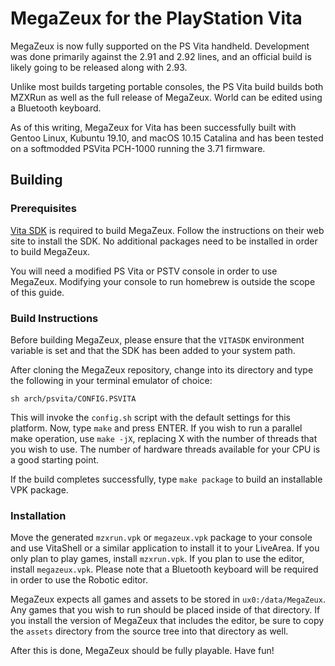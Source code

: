 # MegaZeux for the PlayStation Vita

MegaZeux is now fully supported on the PS Vita handheld. Development was done
primarily against the 2.91 and 2.92 lines, and an official build is likely going
to be released along with 2.93.

Unlike most builds targeting portable consoles, the PS Vita build builds both
MZXRun as well as the full release of MegaZeux. World can be edited using a
Bluetooth keyboard.

As of this writing, MegaZeux for Vita has been successfully built with Gentoo
Linux, Kubuntu 19.10, and macOS 10.15 Catalina and has been tested on a
softmodded PSVita PCH-1000 running the 3.71 firmware.

## Building

### Prerequisites

[Vita SDK](https://vitasdk.org/) is required to build MegaZeux. Follow the
instructions on their web site to install the SDK. No additional packages need
to be installed in order to build MegaZeux.

You will need a modified PS Vita or PSTV console in order to use MegaZeux.
Modifying your console to run homebrew is outside the scope of this guide.

### Build Instructions

Before building MegaZeux, please ensure that the `VITASDK` environment variable
is set and that the SDK has been added to your system path.

After cloning the MegaZeux repository, change into its directory and type the
following in your terminal emulator of choice:

`sh arch/psvita/CONFIG.PSVITA`

This will invoke the `config.sh` script with the default settings for this
platform. Now, type `make` and press ENTER. If you wish to run a parallel make
operation, use `make -jX`, replacing X with the number of threads that you wish
to use. The number of hardware threads available for your CPU is a good starting
point.

If the build completes successfully, type `make package` to build an installable
VPK package.

### Installation

Move the generated `mzxrun.vpk` or `megazeux.vpk` package to your console and
use VitaShell or a similar application to install it to your LiveArea. If you
only plan to play games, install `mzxrun.vpk`. If you plan to use the editor,
install `megazeux.vpk`. Please note that a Bluetooth keyboard will be required
in order to use the Robotic editor.

MegaZeux expects all games and assets to be stored in `ux0:/data/MegaZeux`. Any
games that you wish to run should be placed inside of that directory. If you
install the version of MegaZeux that includes the editor, be sure to copy the
`assets` directory from the source tree into that directory as well.

After this is done, MegaZeux should be fully playable. Have fun!
